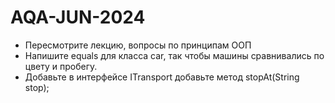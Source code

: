 # AQA-JUN-2024

- Пересмотрите лекцию, вопросы по принципам ООП
- Напишите equals для класса car, так чтобы машины сравнивались по цвету и пробегу.
- Добавьте в интерфейсе ITransport добавьте метод stopAt(String stop);